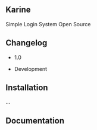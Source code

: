 ## Karine
Simple Login System Open Source


## Changelog

- 1.0

* Development


## Installation
...


## Documentation

